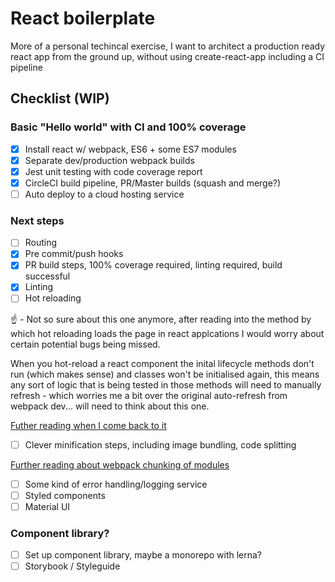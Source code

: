 # React boilerplate

More of a personal techincal exercise, I want to architect a production ready react app from the ground up, without using create-react-app including a CI pipeline 

## Checklist (WIP)

### Basic "Hello world" with CI and 100% coverage
- [x] Install react w/ webpack, ES6 + some ES7 modules
- [x] Separate dev/production webpack builds
- [x] Jest unit testing with code coverage report
- [x] CircleCI build pipeline, PR/Master builds (squash and merge?)
- [ ] Auto deploy to a cloud hosting service

### Next steps
- [ ] Routing
- [x] Pre commit/push hooks
- [x] PR build steps, 100% coverage required, linting required, build successful
- [x] Linting
- [ ] Hot reloading

:point_up: - Not so sure about this one anymore, after reading into the method by which hot reloading loads the page in react applcations I would worry about certain potential bugs being missed. 

When you hot-reload a react component the inital lifecycle methods don't run (which makes sense) and classes won't be initialised again, this means any sort of logic that is being tested in those methods will need to manually refresh - which worries me a bit over the original auto-refresh from webpack dev... will need to think about this one.

[Futher reading when I come back to it](https://webpack.js.org/guides/hot-module-replacement/)

- [ ] Clever minification steps, including image bundling, code splitting

[Further reading about webpack chunking of modules](https://webpack.js.org/guides/caching/)

- [ ] Some kind of error handling/logging service
- [ ] Styled components
- [ ] Material UI

### Component library?
- [ ] Set up component library, maybe a monorepo with lerna?
- [ ] Storybook / Styleguide
